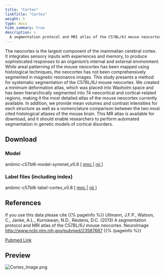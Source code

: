 ```yaml
---
title: "Cortex"
linkTitle: "Cortex"
weight: 5
type: docs
hide_summary: true
description: >
  A segmentation protocol and MRI atlas of the C57BL/6J mouse neocortex
---
```


The neocortex is the largest component of the mammalian cerebral cortex. It integrates sensory inputs with experiences and memory, to produce sophisticated responses to an organism’s internal and external environment. While areal patterning of the mouse neocortex has been mapped using histological techniques, the neocortex has not been comprehensively segmented in magnetic resonance images. This study presents a method for systematic segmentation of the C57BL/6J mouse neocortex. We created a minimum deformation atlas, which was placed into Waxholm space and has been hierarchically segmented into 74 neocortical and cortical-related regions, making it the most detailed atlas of the mouse neocortex currently available. In addition, we provide mean volumes and contrast intensities for each structure as well as a nomenclature comparison between the two most cited histological atlases of the mouse brain. This MR atlas is available for download, and it should enable researchers to perform automated segmentation in genetic models of cortical disorders.

## Download

### Model
ambmc-c57bl6-model-symmet_v0.8 [ [mnc <i class="fas fa-download"></i>](/uploads/AMBMC/ambmc-c57bl6-model-symmet_v0.8-mnc.tar.gz) | [nii <i class="fas fa-download"></i>](/uploads/AMBMC/ambmc-c57bl6-model-symmet_v0.8-nii.tar.gz) ]

### Label files (including index)
ambmc-c57bl6-label-cortex_v0.8 [ [mnc <i class="fas fa-download"></i>](/uploads/AMBMC/ambmc-c57bl6-label-cortex_v0.8-mnc.tar.gz) | [nii <i class="fas fa-download"></i>](/uploads/AMBMC/ambmc-c57bl6-label-cortex_v0.8-nii.tar.gz) ]

## References
If you use this data please cite
{{% pageinfo %}}
Ullmann, J.F.P., Watson, C., Janke, A.L., Kurniawan, N.D., Reutens, D.C. (2013) A segmentation protocol and MRI atlas of the C57BL/6J mouse neocortex. NeuroImage http://www.ncbi.nlm.nih.gov/pubmed/23587687
{{% /pageinfo %}}

[Pubmed Link <i class="fas fa-external-link-alt"></i>](http://www.ncbi.nlm.nih.gov/pubmed/23587687)

## Preview
![Cortex_Image.png](../Cortex_Image.png)
